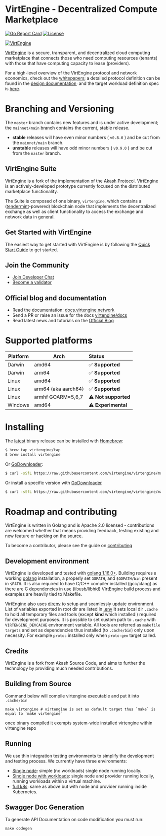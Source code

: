 # VirtEngine - Decentralized Compute Marketplace

[![Go Report Card](https://goreportcard.com/badge/github.com/virtengine/virtengine)](https://goreportcard.com/report/github.com/virtengine/virtengine)
[![License](https://img.shields.io/badge/License-Apache%202.0-blue.svg)](https://opensource.org/licenses/Apache-2.0)

[![VirtEngine](https://virtengine.com/engine/view/assets/img/logo/logo2.png)](#overview)

[VirtEngine](https://virtengine.com) is a secure, transparent, and decentralized cloud computing marketplace that connects those who need computing resources (tenants) with those that have computing capacity to lease (providers).

For a high-level overview of the VirtEngine protocol and network economics, check out the [whitepapers](https://virtengine.network/research); a detailed protocol definition can be 
found in the [design documentation](https://docs.virtengine.network); and the target workload definition spec is [here](https://docs.virtengine.network/sdl).

# Branching and Versioning

The `master` branch contains new features and is under active development; the `mainnet/main` branch contains the current, stable release.

* **stable** releases will have even minor numbers ( `v0.8.0` ) and be cut from the `mainnet/main` branch.
* **unstable** releases will have odd minor numbers ( `v0.9.0` ) and be cut from the `master` branch.

## VirtEngine Suite

VirtEngine is a fork of the implementation of the [Akash Protocol](https://akash.network/l/whitepaper). VirtEngine is an actively-developed prototype currently focused on the distributed marketplace functionality.

The Suite is composed of one binary, `virtengine`, which contains a ([tendermint](https://github.com/tendermint/tendermint)-powered) blockchain node that
implements the decentralized exchange as well as client functionality to access the exchange and network data in general.

## Get Started with VirtEngine

The easiest way to get started with VirtEngine is by following the [Quick Start Guide](https://docs.virtengine.network/guides/deploy) to get started. 

## Join the Community

- [Join Developer Chat](https://discord.gg/6Rtn8aJkU4)
- [Become a validator](https://virtengine.network/token)

## Official blog and documentation

- Read the documentation: [docs.virtengine.network](https://docs.virtengine.network)
- Send a PR or raise an issue for the docs [virtengine/docs](https://github.com/virtengine/docs)
- Read latest news and tutorials on the [Official Blog](https://blog.virtengine.network)

# Supported platforms

Platform | Arch | Status
--- | --- | :---
Darwin | amd64 | ✅ **Supported**
Darwin | arm64 | ✅ **Supported**
Linux | amd64 | ✅ **Supported**
Linux | arm64 (aka aarch64) | ✅ **Supported**
Linux | armhf GOARM=5,6,7 | ⚠️ **Not supported**
Windows | amd64 | ⚠️ **Experimental**

# Installing

The [latest](https://github.com/virtengine/virtengine/releases/latest) binary release can be installed with [Homebrew](https://brew.sh/):

```sh
$ brew tap virtengine/tap
$ brew install virtengine
```

Or [GoDownloader](https://github.com/goreleaser/godownloader):

```sh
$ curl -sSfL https://raw.githubusercontent.com/virtengine/virtengine/master/godownloader.sh | sh
```

Or install a specific version with [GoDownloader](https://github.com/goreleaser/godownloader)

```sh
$ curl -sSfL https://raw.githubusercontent.com/virtengine/virtengine/master/godownloader.sh | sh -s -- v0.7.8
```

# Roadmap and contributing

VirtEngine is written in Golang and is Apache 2.0 licensed - contributions are welcomed whether that means providing feedback, testing existing and new feature or hacking on the source.

To become a contributor, please see the guide on [contributing](CONTRIBUTING.md)

## Development environment
VirtEngine is developed and tested with [golang 1.16.0+](https://golang.org/). 
Building requires a working [golang](https://golang.org/) installation, a properly set `GOPATH`, and `$GOPATH/bin` present in `$PATH`.
It is also required to have C/C++ compiler installed (gcc/clang) as there are C dependencies in use (libusb/libhid)
VirtEngine build process and examples are heavily tied to Makefile.

VirtEngine also uses [direnv](https://direnv.net) to setup and seamlessly update environment. List of variables exported in root dir are listed in [.env](./.env)
It sets local dir `.cache` to hold all temporary files and tools (except **kind** which installed ) required for development purposes.
It is possible to set custom path to `.cache` with `VIRTENGINE_DEVCACHE` environment variable.
All tools are referred as `makefile targets` and set as dependencies thus installed (to `.cache/bin`) only upon necessity.
For example `protoc` installed only when `proto-gen` target called.

## Credits

VirtEngine is a fork from Akash Source Code, and aims to further the technology by providing much needed contributions. 

## Building from Source
Command below will compile virtengine executable and put it into `.cache/bin`
```shell
make virtengine # virtengine is set as default target thus `make` is equal to `make virtengine`
```
once binary compiled it exempts system-wide installed virtengine within virtengine repo

## Running

We use thin integration testing environments to simplify
the development and testing process.  We currently have three environments:

* [Single node](_run/lite): simple (no workloads) single node running locally.
* [Single node with workloads](_run/single): single node and provider running locally, running workloads within a virtual machine.
* [full k8s](_run/kube): same as above but with node and provider running inside Kubernetes.

## Swagger Doc Generation

To generate API Documentation on code modification you must run:

```make codegen```